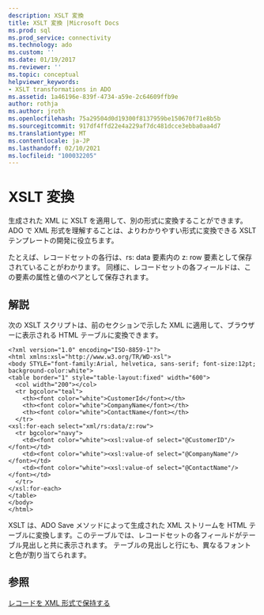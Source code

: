 ```yaml
---
description: XSLT 変換
title: XSLT 変換 |Microsoft Docs
ms.prod: sql
ms.prod_service: connectivity
ms.technology: ado
ms.custom: ''
ms.date: 01/19/2017
ms.reviewer: ''
ms.topic: conceptual
helpviewer_keywords:
- XSLT transformations in ADO
ms.assetid: 1a46196e-839f-4734-a59e-2c64609ffb9e
author: rothja
ms.author: jroth
ms.openlocfilehash: 75a29504d0d19300f8137959be150670f71e8b5b
ms.sourcegitcommit: 917df4ffd22e4a229af7dc481dcce3ebba0aa4d7
ms.translationtype: MT
ms.contentlocale: ja-JP
ms.lasthandoff: 02/10/2021
ms.locfileid: "100032205"
---
```

# <a name="xslt-transformations"></a>XSLT 変換
生成された XML に XSLT を適用して、別の形式に変換することができます。 ADO で XML 形式を理解することは、よりわかりやすい形式に変換できる XSLT テンプレートの開発に役立ちます。  
  
 たとえば、レコードセットの各行は、rs: data 要素内の z: row 要素として保存されていることがわかります。 同様に、レコードセットの各フィールドは、この要素の属性と値のペアとして保存されます。  
  
## <a name="remarks"></a>解説  
 次の XSLT スクリプトは、前のセクションで示した XML に適用して、ブラウザーに表示される HTML テーブルに変換できます。  
  
```  
<?xml version="1.0" encoding="ISO-8859-1"?>  
<html xmlns:xsl="http://www.w3.org/TR/WD-xsl">  
<body STYLE="font-family:Arial, helvetica, sans-serif; font-size:12pt; background-color:white">  
<table border="1" style="table-layout:fixed" width="600">  
  <col width="200"></col>  
  <tr bgcolor="teal">  
    <th><font color="white">CustomerId</font></th>  
    <th><font color="white">CompanyName</font></th>  
    <th><font color="white">ContactName</font></th>  
  </tr>  
<xsl:for-each select="xml/rs:data/z:row">  
  <tr bgcolor="navy">  
    <td><font color="white"><xsl:value-of select="@CustomerID"/></font></td>  
    <td><font color="white"><xsl:value-of select="@CompanyName"/></font></td>  
    <td><font color="white"><xsl:value-of select="@ContactName"/></font></td>   
  </tr>  
</xsl:for-each>  
</table>  
</body>  
</html>  
```  
  
 XSLT は、ADO Save メソッドによって生成された XML ストリームを HTML テーブルに変換します。このテーブルでは、レコードセットの各フィールドがテーブル見出しと共に表示されます。 テーブルの見出しと行にも、異なるフォントと色が割り当てられます。  
  
## <a name="see-also"></a>参照  
 [レコードを XML 形式で保持する](./persisting-records-in-xml-format.md)